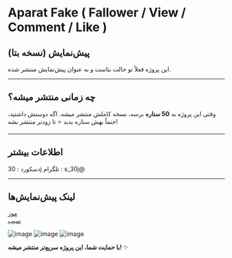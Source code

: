 # Aparat Fake ( Fallower / View / Comment / Like )


## پیش‌نمایش (نسخه بتا)

این پروژه فعلاً تو حالت بتاست و به عنوان پیش‌نمایش منتشر شده.

---

## چه زمانی منتشر میشه؟  

وقتی این پروژه به **50 ستاره** برسه، نسخه کاملش منتشر میشه. اگه دوستش داشتید، حتماً بهش ستاره بدید ⭐ تا زودتر منتشر بشه!

---

## اطلاعات بیشتر

دسکورد : 30j
تلگرام : s_30j@

---

## لینک پیش‌نمایش‌ها  
[موز](https://www.aparat.com/v/tic5r8h)  
[سیب](https://www.aparat.com/v/dfdh699)  


![image](https://github.com/user-attachments/assets/baeccac5-f5d4-4935-a8cb-abbbfcd41898)
![image](https://github.com/user-attachments/assets/95e40e5f-767c-4fcc-8751-74044b1000b6)
![image](https://github.com/user-attachments/assets/47e143a2-dc0b-4de2-a5a7-fe81a48fa711)




**با حمایت شما، این پروژه سریع‌تر منتشر میشه!** ✨  
